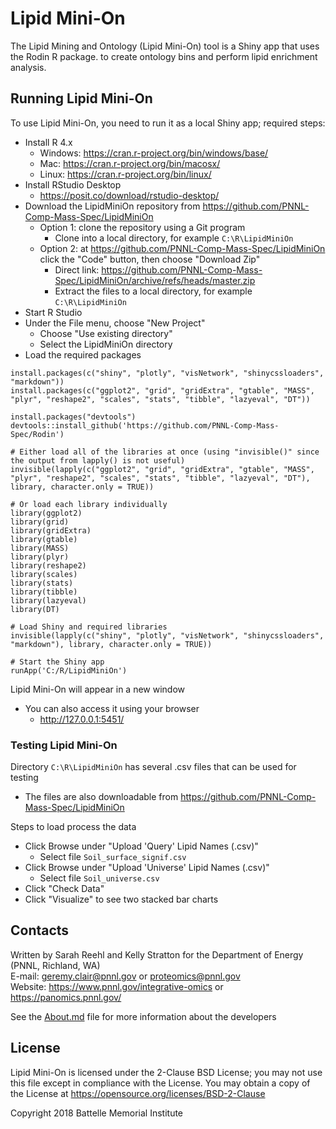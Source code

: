 # Lipid Mini-On

The Lipid Mining and Ontology (Lipid Mini-On) tool is a Shiny app that uses the Rodin R package.
to create ontology bins and perform lipid enrichment analysis.

## Running Lipid Mini-On

To use Lipid Mini-On, you need to run it as a local Shiny app; required steps:

* Install R 4.x
  * Windows: https://cran.r-project.org/bin/windows/base/
  * Mac: https://cran.r-project.org/bin/macosx/
  * Linux: https://cran.r-project.org/bin/linux/
* Install RStudio Desktop
  * https://posit.co/download/rstudio-desktop/
* Download the LipidMiniOn repository from https://github.com/PNNL-Comp-Mass-Spec/LipidMiniOn
  * Option 1: clone the repository using a Git program
    * Clone into a local directory, for example `C:\R\LipidMiniOn`
  * Option 2: at https://github.com/PNNL-Comp-Mass-Spec/LipidMiniOn click the "Code" button, then choose "Download Zip"
    * Direct link: https://github.com/PNNL-Comp-Mass-Spec/LipidMiniOn/archive/refs/heads/master.zip
    * Extract the files to a local directory, for example `C:\R\LipidMiniOn`
* Start R Studio
* Under the File menu, choose "New Project"
  * Choose "Use existing directory"
  * Select the LipidMiniOn directory
* Load the required packages

```
install.packages(c("shiny", "plotly", "visNetwork", "shinycssloaders", "markdown"))
install.packages(c("ggplot2", "grid", "gridExtra", "gtable", "MASS", "plyr", "reshape2", "scales", "stats", "tibble", "lazyeval", "DT"))

install.packages("devtools")
devtools::install_github('https://github.com/PNNL-Comp-Mass-Spec/Rodin')

# Either load all of the libraries at once (using "invisible()" since the output from lapply() is not useful)
invisible(lapply(c("ggplot2", "grid", "gridExtra", "gtable", "MASS", "plyr", "reshape2", "scales", "stats", "tibble", "lazyeval", "DT"), library, character.only = TRUE))

# Or load each library individually
library(ggplot2)
library(grid)
library(gridExtra)
library(gtable)
library(MASS)
library(plyr)
library(reshape2)
library(scales)
library(stats)
library(tibble)
library(lazyeval)
library(DT)

# Load Shiny and required libraries
invisible(lapply(c("shiny", "plotly", "visNetwork", "shinycssloaders", "markdown"), library, character.only = TRUE))

# Start the Shiny app
runApp('C:/R/LipidMiniOn')
```

Lipid Mini-On will appear in a new window
* You can also access it using your browser
  * http://127.0.0.1:5451/


### Testing Lipid Mini-On

Directory `C:\R\LipidMiniOn` has several .csv files that can be used for testing
* The files are also downloadable from https://github.com/PNNL-Comp-Mass-Spec/LipidMiniOn

Steps to load process the data
* Click Browse under "Upload 'Query' Lipid Names (.csv)"
  * Select file `Soil_surface_signif.csv`
* Click Browse under "Upload 'Universe' Lipid Names (.csv)"
  * Select file `Soil_universe.csv`
* Click "Check Data"
* Click "Visualize" to see two stacked bar charts


## Contacts

Written by Sarah Reehl and Kelly Stratton for the Department of Energy (PNNL, Richland, WA) \
E-mail: geremy.clair@pnnl.gov or proteomics@pnnl.gov \
Website: https://www.pnnl.gov/integrative-omics or https://panomics.pnnl.gov/

See the [About.md](About.md) file for more information about the developers

## License

Lipid Mini-On is licensed under the 2-Clause BSD License; 
you may not use this file except in compliance with the License.  You may obtain 
a copy of the License at https://opensource.org/licenses/BSD-2-Clause

Copyright 2018 Battelle Memorial Institute
